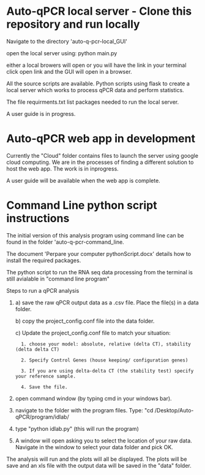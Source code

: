 # Auto-qPCR local server - Clone this repository and run locally

Navigate to the directory 'auto-q-pcr-local_GUI'

open the local server using: python main.py 

either a local browers will open or you will have the link in your terminal click open link and the GUI will open in a browser.

All the source scripts are available. Python scripts using flask to create a local server which works to process qPCR data and perform statistics.  

The file requirments.txt list packages needed to run the local server. 

A user guide is in progress.

# Auto-qPCR web app in development

Currently the "Cloud" folder contains files to launch the server using google cloud computing. We are in the processes of finding a different solution to host the web app. The work is in inprogress.

A user guide will be available when the web app is complete.

# Command Line python script instructions

The initial version of this analysis program using command line can be found in the folder 'auto-q-pcr-command_line.

The document 'Perpare your computer pythonScript.docx' details how to install the required packages.

The python script to run the RNA seq data processing from the terminal is still avialable in "command line program"

Steps to run a qPCR analysis

1. a) save the raw qPCR output data as a .csv file. Place the file(s) in a data folder.

   b) copy the project_config.conf file into the data folder.
   
   c) Update the project_config.conf file to match your situation:
   
         1. choose your model: absolute, relative (delta CT), stability (delta delta CT)
   
         2. Specify Control Genes (house keeping/ configuration genes)
         
         3. If you are using delta-delta CT (the stability test) specify your reference sample.
         
         4. Save the file. 
2. open command window (by typing cmd in your windows bar).
3. navigate to the folder with the program files. Type: "cd /Desktop/Auto-qPCR/program/idlab/
4. type "python idlab.py"      (this will run the program)
5. A window will open asking you to select the location of your raw data.  Navigate in the window to select your data folder and pick OK.

The analysis will run and the plots will all be displayed. The plots will be save and an xls file with the output data will be saved in the "data" folder.
